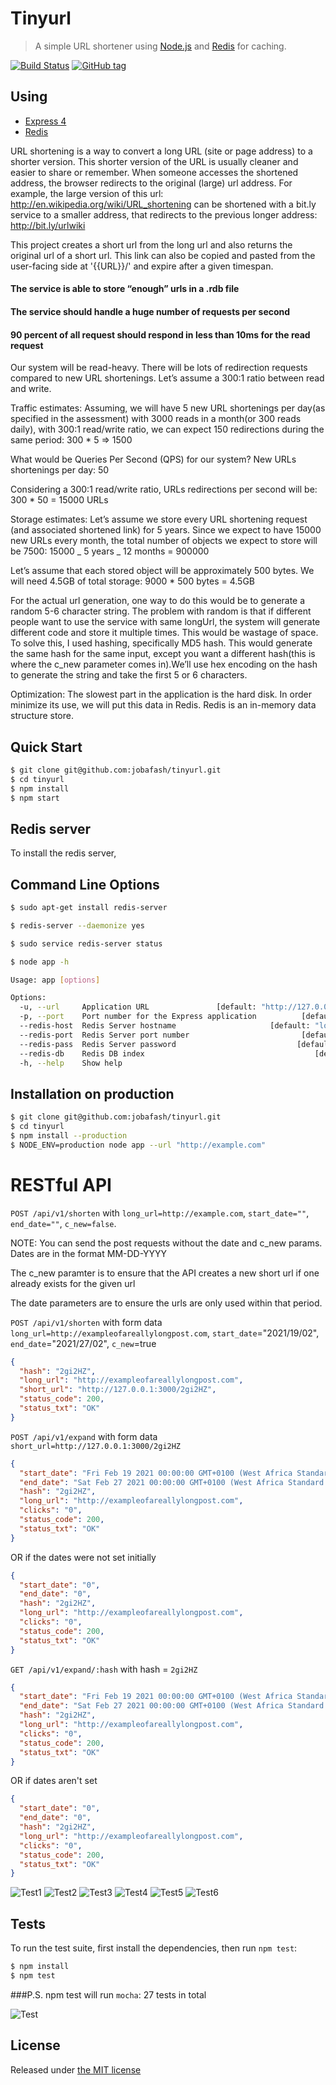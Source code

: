 # Tinyurl

> A simple URL shortener using [Node.js](http://nodejs.org) and [Redis](http://redis.io) for caching.

[![Build Status](https://api.travis-ci.com/jobafash/tinyurl.svg?branch=main&status=passed)](https://travis-ci.com/github/jobafash/tinyurl)
[![GitHub tag](https://img.shields.io/badge/test-1.0.0-success)](https://github.com/jobafash/tinyurl)

## Using

- [Express 4](http://expressjs.com/)
- [Redis](http://redis.io)

URL shortening is a way to convert a long URL (site or page address) to a shorter version. This shorter version of the URL is usually cleaner and easier to share or remember. When someone accesses the shortened address, the browser redirects to the original (large) url address. For example, the large version of this url: http://en.wikipedia.org/wiki/URL_shortening can be shortened with a bit.ly service to a smaller address, that redirects to the previous longer address: http://bit.ly/urlwiki

This project creates a short url from the long url and also returns the original url of a short url. This link can also be copied and pasted from the user-facing side at '{{URL}}/' and expire after a given timespan.

#### The service is able to store “enough” urls in a .rdb file

#### The service should handle a huge number of requests per second

#### 90 percent of all request should respond in less than 10ms for the read request

Our system will be read-heavy. There will be lots of redirection requests compared to new URL shortenings. Let’s assume a 300:1 ratio between read and write.

Traffic estimates: Assuming, we will have 5 new URL shortenings per day(as specified in the assessment) with 3000 reads in a month(or 300 reads daily), with 300:1 read/write ratio, we can expect 150 redirections during the same period: 300 \* 5 => 1500

What would be Queries Per Second (QPS) for our system? New URLs shortenings per day: 50

Considering a 300:1 read/write ratio, URLs redirections per second will be: 300 \* 50 = 15000 URLs

Storage estimates: Let’s assume we store every URL shortening request (and associated shortened link) for 5 years. Since we expect to have 15000 new URLs every month, the total number of objects we expect to store will be 7500: 15000 _ 5 years _ 12 months = 900000

Let’s assume that each stored object will be approximately 500 bytes. We will need 4.5GB of total storage: 9000 \* 500 bytes = 4.5GB

For the actual url generation, one way to do this would be to generate a random 5-6 character string. The problem with random is that if different people want to use the service with same longUrl, the system will generate different code and store it multiple times. This would be wastage of space. To solve this, I used hashing, specifically MD5 hash. This would generate the same hash for the same input, except you want a different hash(this is where the c_new parameter comes in).We’ll use hex encoding on the hash to generate the string and take the first 5 or 6 characters.

Optimization: The slowest part in the application is the hard disk. In order minimize its use, we will put this data in Redis. Redis is an in-memory data structure store.

## Quick Start

```bash
$ git clone git@github.com:jobafash/tinyurl.git
$ cd tinyurl
$ npm install
$ npm start
```

## Redis server

To install the redis server,

## Command Line Options

```bash
$ sudo apt-get install redis-server

$ redis-server --daemonize yes

$ sudo service redis-server status
```

```bash
$ node app -h

Usage: app [options]

Options:
  -u, --url     Application URL               [default: "http://127.0.0.1:3000"]
  -p, --port    Port number for the Express application          [default: 3000]
  --redis-host  Redis Server hostname                     [default: "localhost"]
  --redis-port  Redis Server port number                         [default: 6379]
  --redis-pass  Redis Server password                           [default: false]
  --redis-db    Redis DB index                                      [default: 0]
  -h, --help    Show help                                              [boolean]
```

## Installation on production

```bash
$ git clone git@github.com:jobafash/tinyurl.git
$ cd tinyurl
$ npm install --production
$ NODE_ENV=production node app --url "http://example.com"
```

# RESTful API

`POST /api/v1/shorten` with `long_url=http://example.com`,
`start_date=""`, `end_date=""`, `c_new=false`.

NOTE: You can send the post requests without the date and c_new params. Dates are in the format MM-DD-YYYY

The c_new paramter is to ensure that the API creates a new short url if one already exists for the given url

The date parameters are to ensure the urls are only used within that period.

`POST /api/v1/shorten` with form data `long_url=http://exampleofareallylongpost.com`, `start_date`="2021/19/02", `end_date`="2021/27/02", `c_new`=true

```json
{
  "hash": "2gi2HZ",
  "long_url": "http://exampleofareallylongpost.com",
  "short_url": "http://127.0.0.1:3000/2gi2HZ",
  "status_code": 200,
  "status_txt": "OK"
}
```

`POST /api/v1/expand` with form data `short_url=http://127.0.0.1:3000/2gi2HZ`

```json
{
  "start_date": "Fri Feb 19 2021 00:00:00 GMT+0100 (West Africa Standard Time)",
  "end_date": "Sat Feb 27 2021 00:00:00 GMT+0100 (West Africa Standard Time)",
  "hash": "2gi2HZ",
  "long_url": "http://exampleofareallylongpost.com",
  "clicks": "0",
  "status_code": 200,
  "status_txt": "OK"
}
```

OR if the dates were not set initially

```json
{
  "start_date": "0",
  "end_date": "0",
  "hash": "2gi2HZ",
  "long_url": "http://exampleofareallylongpost.com",
  "clicks": "0",
  "status_code": 200,
  "status_txt": "OK"
}
```

`GET /api/v1/expand/:hash` with hash = `2gi2HZ`

```json
{
  "start_date": "Fri Feb 19 2021 00:00:00 GMT+0100 (West Africa Standard Time)",
  "end_date": "Sat Feb 27 2021 00:00:00 GMT+0100 (West Africa Standard Time)",
  "hash": "2gi2HZ",
  "long_url": "http://exampleofareallylongpost.com",
  "clicks": "0",
  "status_code": 200,
  "status_txt": "OK"
}
```

OR if dates aren't set

```json
{
  "start_date": "0",
  "end_date": "0",
  "hash": "2gi2HZ",
  "long_url": "http://exampleofareallylongpost.com",
  "clicks": "0",
  "status_code": 200,
  "status_txt": "OK"
}
```

![Test1](https://github.com/jobafash/tinyurl/blob/main/images/postman1.png)
![Test2](https://github.com/jobafash/tinyurl/blob/main/images/postman2.png)
![Test3](https://github.com/jobafash/tinyurl/blob/main/images/postman3.png)
![Test4](https://github.com/jobafash/tinyurl/blob/main/images/postman4.png)
![Test5](https://github.com/jobafash/tinyurl/blob/main/images/postman5.png)
![Test6](https://github.com/jobafash/tinyurl/blob/main/images/postman6.png)

## Tests

To run the test suite, first install the dependencies, then run `npm test`:

```bash
$ npm install
$ npm test
```

###P.S. npm test will run `mocha`: 27 tests in total

![Test](https://github.com/jobafash/tinyurl/blob/main/images/tests.png)

## License

Released under [the MIT license](LICENSE)
